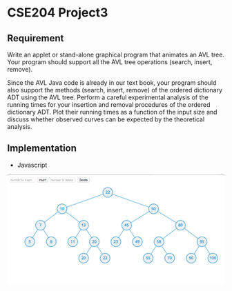 # CSE204 Project3

## Requirement

Write an applet or stand-alone graphical program that animates an AVL tree. Your program should support all the AVL tree operations (search, insert, remove).

Since the AVL Java code is already in our text book, your program should also support the methods (search, insert, remove) of the ordered dictionary ADT using the AVL tree. Perform a careful experimental analysis of the running times for your insertion and removal procedures of the ordered dictionary ADT. Plot their running times as a function of the input size and discuss whether observed curves can be expected by the theoretical analysis. 

## Implementation

* Javascript


![ScreenShot](avl.png)

